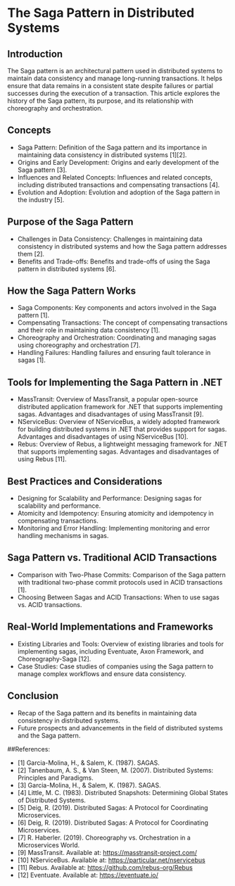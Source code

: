 # The Saga Pattern in Distributed Systems

## Introduction
The Saga pattern is an architectural pattern used in distributed systems to maintain data consistency and manage long-running transactions. It helps ensure that data remains in a consistent state despite failures or partial successes during the execution of a transaction. This article explores the history of the Saga pattern, its purpose, and its relationship with choreography and orchestration.

## Concepts
- Saga Pattern: Definition of the Saga pattern and its importance in maintaining data consistency in distributed systems [1][2].
- Origins and Early Development: Origins and early development of the Saga pattern [3].
- Influences and Related Concepts: Influences and related concepts, including distributed transactions and compensating transactions [4].
- Evolution and Adoption: Evolution and adoption of the Saga pattern in the industry [5].

## Purpose of the Saga Pattern
- Challenges in Data Consistency: Challenges in maintaining data consistency in distributed systems and how the Saga pattern addresses them [2].
- Benefits and Trade-offs: Benefits and trade-offs of using the Saga pattern in distributed systems [6].

## How the Saga Pattern Works
- Saga Components: Key components and actors involved in the Saga pattern [1].
- Compensating Transactions: The concept of compensating transactions and their role in maintaining data consistency [1].
- Choreography and Orchestration: Coordinating and managing sagas using choreography and orchestration [7].
- Handling Failures: Handling failures and ensuring fault tolerance in sagas [1].

## Tools for Implementing the Saga Pattern in .NET
- MassTransit: Overview of MassTransit, a popular open-source distributed application framework for .NET that supports implementing sagas. Advantages and disadvantages of using MassTransit [9].
- NServiceBus: Overview of NServiceBus, a widely adopted framework for building distributed systems in .NET that provides support for sagas. Advantages and disadvantages of using NServiceBus [10].
- Rebus: Overview of Rebus, a lightweight messaging framework for .NET that supports implementing sagas. Advantages and disadvantages of using Rebus [11].

## Best Practices and Considerations
- Designing for Scalability and Performance: Designing sagas for scalability and performance.
- Atomicity and Idempotency: Ensuring atomicity and idempotency in compensating transactions.
- Monitoring and Error Handling: Implementing monitoring and error handling mechanisms in sagas.

## Saga Pattern vs. Traditional ACID Transactions
- Comparison with Two-Phase Commits: Comparison of the Saga pattern with traditional two-phase commit protocols used in ACID transactions [1].
- Choosing Between Sagas and ACID Transactions: When to use sagas vs. ACID transactions.

## Real-World Implementations and Frameworks
- Existing Libraries and Tools: Overview of existing libraries and tools for implementing sagas, including Eventuate, Axon Framework, and Choreography-Saga [12].
- Case Studies: Case studies of companies using the Saga pattern to manage complex workflows and ensure data consistency.

## Conclusion
- Recap of the Saga pattern and its benefits in maintaining data consistency in distributed systems.
- Future prospects and advancements in the field of distributed systems and the Saga pattern.


##References:
- [1] Garcia-Molina, H., & Salem, K. (1987). SAGAS.
- [2] Tanenbaum, A. S., & Van Steen, M. (2007). Distributed Systems: Principles and Paradigms.
- [3] Garcia-Molina, H., & Salem, K. (1987). SAGAS.
- [4] Little, M. C. (1983). Distributed Snapshots: Determining Global States of Distributed Systems.
- [5] Deig, R. (2019). Distributed Sagas: A Protocol for Coordinating Microservices.
- [6] Deig, R. (2019). Distributed Sagas: A Protocol for Coordinating Microservices.
- [7] R. Haberler. (2019). Choreography vs. Orchestration in a Microservices World.
- [9] MassTransit. Available at: https://masstransit-project.com/
- [10] NServiceBus. Available at: https://particular.net/nservicebus
- [11] Rebus. Available at: https://github.com/rebus-org/Rebus
- [12] Eventuate. Available at: https://eventuate.io/
